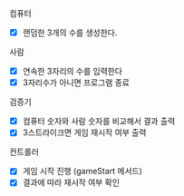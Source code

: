 컴퓨터
- [X] 랜덤한 3개의 수를 생성한다.

사람
- [X] 연속한 3자리의 수를 입력한다
- [X] 3자리수가 아니면 프로그램 종료

검증기
- [X] 컴퓨터 숫자와 사람 숫자를 비교해서 결과 출력
- [X] 3스트라이크면 게임 재시작 여부 출력

컨트롤러
- [X] 게임 시작 진행 (gameStart 메서드)
- [X] 결과에 따라 재시작 여부 확인